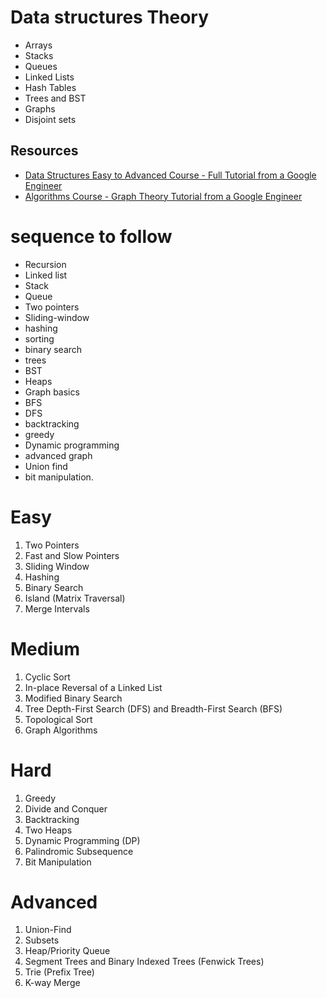 # Data structures Theory

-   Arrays
-   Stacks
-   Queues
-   Linked Lists
-   Hash Tables
-   Trees and BST
-   Graphs
-   Disjoint sets
   
## Resources
- [Data Structures Easy to Advanced Course - Full Tutorial from a Google Engineer](https://www.youtube.com/watch?v=RBSGKlAvoiM)
- [Algorithms Course - Graph Theory Tutorial from a Google Engineer](https://www.youtube.com/watch?v=09_LlHjoEiY)

# sequence to follow

-   Recursion
-   Linked list
-   Stack
-   Queue
-   Two pointers
-   Sliding-window
-   hashing
-   sorting
-   binary search
-   trees
-   BST
-   Heaps
-   Graph basics
-   BFS
-   DFS
-   backtracking
-   greedy
-   Dynamic programming
-   advanced graph
-   Union find
-   bit manipulation.

# Easy

1.  Two Pointers
1.  Fast and Slow Pointers
1.  Sliding Window
1.  Hashing
1.  Binary Search
1.  Island (Matrix Traversal)
1.  Merge Intervals

# Medium

1.  Cyclic Sort
1.  In-place Reversal of a Linked List
1.  Modified Binary Search
1.  Tree Depth-First Search (DFS) and Breadth-First Search (BFS)
1.  Topological Sort
1.  Graph Algorithms

# Hard

1.  Greedy
1.  Divide and Conquer
1.  Backtracking
1.  Two Heaps
1.  Dynamic Programming (DP)
1.  Palindromic Subsequence
1.  Bit Manipulation

# Advanced

1.  Union-Find
1.  Subsets
1.  Heap/Priority Queue
1.  Segment Trees and Binary Indexed Trees (Fenwick Trees)
1.  Trie (Prefix Tree)
1.  K-way Merge
